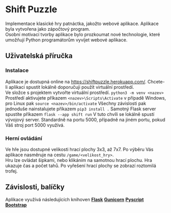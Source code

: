 
# Shift Puzzle

Implementace klasické hry patnáctka, jakožto webové aplikace. Aplikace byla vytvořena jako zápočtový program.  
Osobní motivací tvorby aplikace bylo prozkoumat nové technologie, které umožňují Python programátorům vyvíjet webové aplikace.

## Uživatelská příručka

### Instalace

Aplikace je dostupná online na <https://shiftpuzzle.herokuapp.com/>. Chcete-li aplikaci spustit lokálně doporučuji použít virtuální prostředí.  
Ve složce s projektem vytvořte virtuální prostředí.
`python3 -m venv <nazev>`
Prostředí aktivujete příkazem
`<nazev>\Scripts\Activate` v případě Windows, pro Linux pak
`source <nazev>/bin/activate`
Všechny závislosti pak jednoduše nainstalujete příkazem
`pip3 install .`
Samotný Flask server spustíte příkazem
`flask --app shift run`
V tuto chvíli se lokálně spustí vývojový server. Standardně na portu 5000, případně na jiném portu, pokud Váš stroj port 5000 využívá.

### Herní ovládání

Ve hře jsou dostupné velikosti hrací plochy 3x3, až 7x7. Po výběru Vás aplikace nasměruje na cestu `/game/<velikost_hry>`.  
Hru lze ovládat šipkami, nebo klikáním na samotnou hrací plochu. Hra ukazuje čas a počet tahů. Po vyřešení hrací plochy se zobrazí roztomilá trofej.

## Závislosti, balíčky

Aplikace využívá následujících knihoven
**[Flask](https://flask.palletsprojects.com/en/2.3.x/)**
**[Gunicorn](https://gunicorn.org/)**
**[Pyscript](https://pyscript.net/)**
**[Bootstrap](https://https://getbootstrap.com/)**
